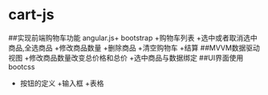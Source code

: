# cart-js
##实现前端购物车功能 angular.js+ bootstrap
+购物车列表
+选中或者取消选中商品,全选商品
+修改商品数量
+删除商品
+清空购物车
+结算
##MVVM数据驱动视图
+修改商品数量改变总价格和总价
+选中商品与数据绑定
##UI界面使用bootcss
+ 按钮的定义
+输入框
+表格

